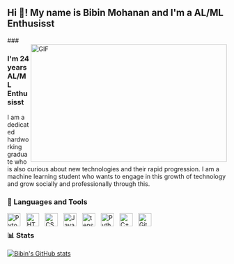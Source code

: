 <h2 align="left">Hi 👋! My name is Bibin Mohanan and I'm a AL/ML Enthusisst</h2>
###

<br />
<img align="right" height="270px" width="450px" alt="GIF" src="https://i.giphy.com/media/v1.Y2lkPTc5MGI3NjExb294ZDFzbWl0aWVnY3oweWF0NmFrYmtnYTc1a2tzbXhtdzhsOHl2cCZlcD12MV9pbnRlcm5hbF9naWZfYnlfaWQmY3Q9Zw/HtfFneOxp0fx6nUvYn/giphy.gif" />
<p align="center">
<p align="center">
  <h3> I'm 24 years AL/ML Enthusisst </h3>
</p>
I am a dedicated hardworking graduate who is also curious about new technologies and their rapid progression. I am a machine learning student who wants to engage in this growth of technology and grow socially and professionally through this.

### 🧰 Languages and Tools




<img align="left" alt="Pytorch" width="30px" style="padding-right:10px;" src="https://upload.wikimedia.org/wikipedia/commons/1/10/PyTorch_logo_icon.svg" />
<img align="left" alt="HTML" width="30px" style="padding-right:10px;" src="https://cdn.jsdelivr.net/gh/devicons/devicon/icons/html5/html5-plain.svg" />
<img align="left" alt="CSS" width="30px" style="padding-right:10px;" src="https://cdn.jsdelivr.net/gh/devicons/devicon/icons/css3/css3-plain.svg" />
<img align="left" alt="JavaScript" width="30px" style="padding-right:10px;" src="https://cdn.jsdelivr.net/gh/devicons/devicon/icons/javascript/javascript-plain.svg" />
<img align="left" alt="tensorflow" width="30px" style="padding-right:10px;" src="https://upload.wikimedia.org/wikipedia/commons/2/2d/Tensorflow_logo.svg" />
<img align="left" alt="Python" width="30px" style="padding-right:10px;" src="https://upload.wikimedia.org/wikipedia/commons/c/c3/Python-logo-notext.svg" />
<img align="left" alt="C++" width="30px" style="padding-right:10px;" src="https://upload.wikimedia.org/wikipedia/commons/1/18/ISO_C%2B%2B_Logo.svg" />
<img align="left" alt="GitHub" width="30px" style="padding-right:10px;" src="https://upload.wikimedia.org/wikipedia/commons/9/91/Octicons-mark-github.svg" />

<br />




### 📊 Stats
[![Bibin's GitHub stats](https://github-readme-stats.vercel.app/api?username=bibin-mohanan&show_icons=true&include_all_commits=true&count_private=true&disable_animations=false&theme=radical&locale=en&hide_border=false)](https://github.com/anuraghazra/github-readme-stats)




